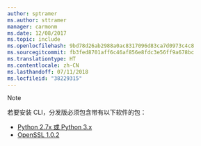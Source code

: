 ```yaml
---
author: sptramer
ms.author: sttramer
manager: carmonm
ms.date: 12/08/2017
ms.topic: include
ms.openlocfilehash: 9bd78d26ab2988a0ac8317096d83ca7d0973c4c8
ms.sourcegitcommit: fb3fed8701aff6c46af856e8fdc3e56ff9a678bc
ms.translationtype: HT
ms.contentlocale: zh-CN
ms.lasthandoff: 07/11/2018
ms.locfileid: "38229315"
---
```

> [!NOTE]
> 若要安装 CLI，分发版必须包含带有以下软件的包：
> * [Python 2.7x 或 Python 3.x](https://www.python.org/downloads/)
> * [OpenSSL 1.0.2](https://www.openssl.org/source/)

